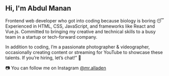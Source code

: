 ## Hi, I'm Abdul Manan

Frontend web developer who got into coding because biology is boring 😴
Experienced in HTML, CSS, JavaScript, and frameworks like React and Vue.js. 
Committed to bringing my creative and technical skills to a busy team in a startup or tech-forward company. 

In addition to coding, I’m a passionate photographer & videographer, occasionally creating content or streaming for YouTube to showcase these talents. 
If you’re hiring, let’s chat!” 💬

📷 You can follow me on Instagram [@mr.alladen](https://www.instagram.com/mr.alladen/)

<!--
**abdulmananch/abdulmananch** is a ✨ _special_ ✨ repository because its `README.md` (this file) appears on your GitHub profile.

Here are some ideas to get you started:

- 🔭 I’m currently working on ...
- 🌱 I’m currently learning ...
- 👯 I’m looking to collaborate on ...
- 🤔 I’m looking for help with ...
- 💬 Ask me about ...
- 📫 How to reach me: ...
- 😄 Pronouns: ...
- ⚡ Fun fact: ...
-->

